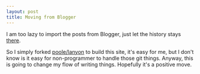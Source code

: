```yaml
---
layout: post
title: Moving from Blogger
---
```


I am too lazy to import the posts from Blogger, just let the history stays [there](http://janus926.blogspot.tw).

So I simply forked [poole/lanyon](https://github.com/poole/lanyon) to build this site, it's easy for me, but I don't know is it easy for non-programmer to handle those git things. Anyway, this is going to change my flow of writing things. Hopefully it's a positive move.